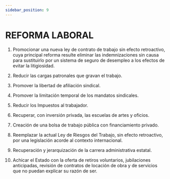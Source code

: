 ```yaml
---
sidebar_position: 9
---
```


# REFORMA LABORAL

1. Promocionar una nueva ley de contrato de trabajo sin efecto retroactivo, cuya
   principal reforma resulte eliminar las indemnizaciones sin causa para
   sustituirlo por un sistema de seguro de desempleo a los efectos de evitar la
   litigiosidad.

2. Reducir las cargas patronales que gravan el trabajo.

3. Promover la libertad de afiliación sindical.

4. Promover la limitación temporal de los mandatos sindicales.

5. Reducir los Impuestos al trabajador.

6. Recuperar, con inversión privada, las escuelas de artes y oficios.

7. Creación de una bolsa de trabajo pública con financiamiento privado.

8. Reemplazar la actual Ley de Riesgos del Trabajo, sin efecto retroactivo, por
   una legislación acorde al contexto internacional.

9. Recuperación y jerarquización de la carrera administrativa estatal.

10. Achicar el Estado con la oferta de retiros voluntarios, jubilaciones anticipadas,
    revisión de contratos de locación de obra y de servicios que no puedan
    explicar su razón de ser.